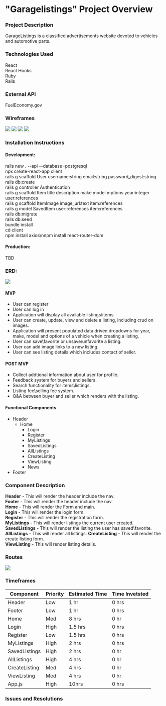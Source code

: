 # "Garagelistings" Project Overview

### Project Description
GarageListings is a classified advertisements website devoted to vehicles and automotive parts.

### Technologies Used
React  
React Hooks  
Ruby  
Rails  

### External API
FuelEconomy.gov

### Wireframes
![](Main.png)
![](ViewListing.png)
![](Login.png)
![](Register.png)

### Installation Instructions
#### Development:  
rails new . --api --database=postgresql  
npx create-react-app client  
rails g scaffold User username:string email:string password_digest:string  
rails db:create  
rails g controller Authentication  
rails g scaffold Item title description make model mptions year:integer user:references  
rails g scaffold ItemImage image_url:text item:references   
rails g model SavedItem user:references item:references  
rails db:migrate  
rails db:seed  
bundle install  
cd client  
npm install axios\nnpm install react-router-dom 
#### Production:   
TBD

### ERD:
![](erd.png)

#### MVP
* User can register
* User can log in
* Application will display all available listings\items
* User can create, update, view and delete a listing, including crud on images.
* Application will present populated data driven dropdowns for year, make, model and options of a vehicle when creating a listing.
* User can save\favorite or unsave\unfavorite a listing.
* User can add image links to a new listing.
* User can see listing details which includes contact of seller.   

#### POST MVP
* Collect addtional information about user for profile.
* Feedback system for buyers and sellers.
* Search functionality for items\listings.
* Listing fee\selling fee system.
* Q&A between buyer and seller which renders with the listing.


#### Functional Components
* Header
	* Home
		* Login
		* Register
		* MyListings
		* SavedListings
		* AllListings
		* CreateListing
		* ViewListing 
		* News  
* Footer

### Component	Description
**Header** - This will render the header include the nav.  
**Footer** -	This will render the header include the nav.  
**Home** - This will render the Form and main.   
**Login** - This will render the login form.  
**Register** - This will render the registration form.   
**MyListings** - This will render listings the current user created.   
**SavedListings** - This will render the listing the user has saved\favorite.   
**AllListings** - This will render all listings.
**CreateListing** - This will render the create listing form.   
**ViewListing** - This will render listing details.

### Routes
![](routes.png)

### Timeframes
Component  | Priority | Estimated Time | Time Invetsted
---------- | -------- | -------------- | --------------
Header  | Low | 1 hr  | 0 hrs
Footer | Low | 1 hr |  0 hrs
Home | Med | 8 hrs | 0 hr
Login | High | 1.5 hrs | 0 hrs
Register | Low | 1.5 hrs | 0 hrs
MyListings | High | 2 hrs | 0 hrs
SavedListings | High | 2 hrs | 0 hr
AllListings | High | 4 hrs | 0 hr
CreateListing | Med | 4 hrs | 0 hr
ViewListing | Med | 4 hrs | 0 hr
App.js | High | 10hrs | 0 hrs

### Issues and Resolutions   